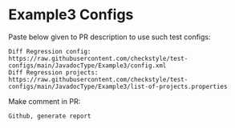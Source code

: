 # Example3 Configs
Paste below given to PR description to use such test configs:
```
Diff Regression config: https://raw.githubusercontent.com/checkstyle/test-configs/main/JavadocType/Example3/config.xml
Diff Regression projects: https://raw.githubusercontent.com/checkstyle/test-configs/main/JavadocType/Example3/list-of-projects.properties
```
Make comment in PR:
```
Github, generate report
```
